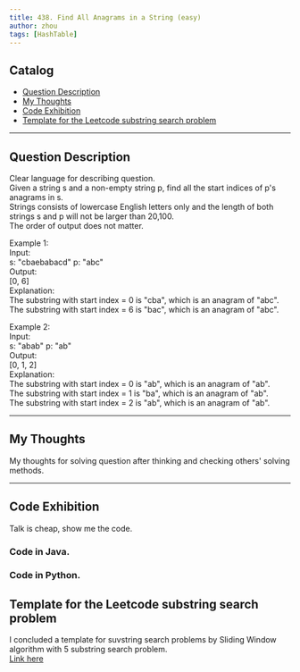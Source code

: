 ```yaml
---
title: 438. Find All Anagrams in a String (easy)                
author: zhou      
tags: [HashTable]          
---
```


       

## Catalog  
+ [Question Description](#partI)
+ [My Thoughts](#partII)
+ [Code Exhibition](#partIII)
+ [Template for the Leetcode substring search problem](#partIV)

----------------------------------

## Question Description
Clear language for describing question.      
Given a string s and a non-empty string p, find all the start indices of p's anagrams in s.     
Strings consists of lowercase English letters only and the length of both strings s and p will not be larger than 20,100.     
The order of output does not matter.    

Example 1:    
Input:   
s: "cbaebabacd" p: "abc"   
Output:   
[0, 6]   
Explanation:   
The substring with start index = 0 is "cba", which is an anagram of "abc".   
The substring with start index = 6 is "bac", which is an anagram of "abc".   

Example 2:    
Input:   
s: "abab" p: "ab"    
Output:   
[0, 1, 2]    
Explanation:   
The substring with start index = 0 is "ab", which is an anagram of "ab".   
The substring with start index = 1 is "ba", which is an anagram of "ab".   
The substring with start index = 2 is "ab", which is an anagram of "ab".   


----------------------------------

## My Thoughts
My thoughts for solving question after thinking and checking others' solving methods.        








----------------------------------

## Code Exhibition
Talk is cheap, show me the code.    
### Code in Java.     



### Code in Python.   




## Template for the Leetcode substring search problem     
I concluded a template for suvstring search problems by Sliding Window algorithm with 5 substring search problem.   
[Link here](https://github.com/zhou-1/Personal-Blog/blob/master/_posts/HashTableThinking/substringSearchBylidingWindowAlgorithm.md)    






